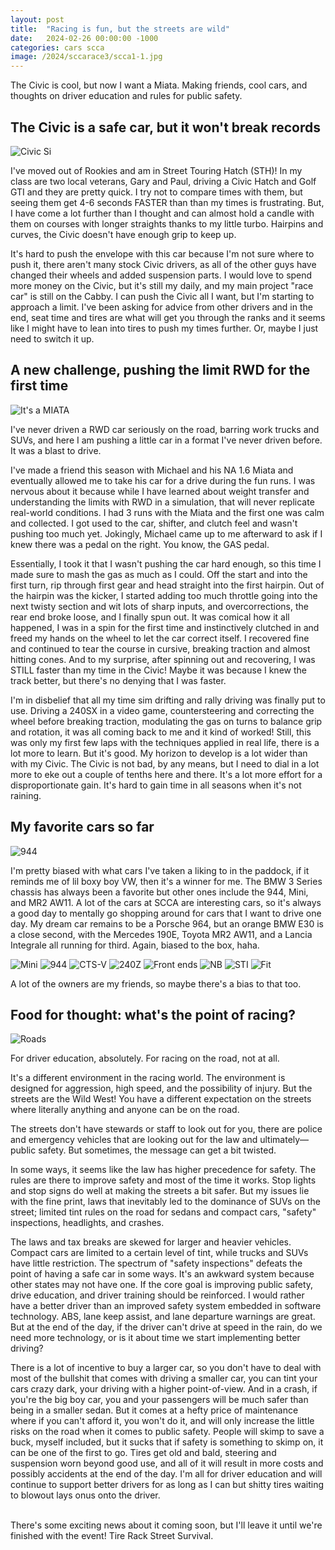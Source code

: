 ```yaml
---
layout: post
title:  "Racing is fun, but the streets are wild"
date:   2024-02-26 00:00:00 -1000
categories: cars scca
image: /2024/sccarace3/scca1-1.jpg
---
```


The Civic is cool, but now I want a Miata. Making friends, cool cars, and thoughts on driver education and rules for public safety.

## The Civic is a safe car, but it won't break records

![Civic Si](https://www.sudoyashi.com/assets/img//scca/race6/race4-scca.jpg)

I've moved out of Rookies and am in Street Touring Hatch (STH)! In my class are two local veterans, Gary and Paul, driving a Civic Hatch and Golf GTI and they are pretty quick. I try not to compare times with them, but seeing them get 4-6 seconds FASTER than than my times is frustrating. But, I have come a lot further than I thought and can almost hold a candle with them on courses with longer straights thanks to my little turbo. Hairpins and curves, the Civic doesn't have enough grip to keep up.

It's hard to push the envelope with this car because I'm not sure where to push it, there aren't many stock Civic drivers, as all of the other guys have changed their wheels and added suspension parts. I would love to spend more money on the Civic, but it's still my daily, and my main project "race car" is still on the Cabby. I can push the Civic all I want, but I'm starting to approach a limit. I've been asking for advice from other drivers and in the end, seat time and tires are what will get you through the ranks and it seems like I might have to lean into tires to push my times further. Or, maybe I just need to switch it up.

## A new challenge, pushing the limit RWD for the first time

![It's a MIATA](https://sudoyashi.com/assets/img/2024/scca2-1.jpg) 

I've never driven a RWD car seriously on the road, barring work trucks and SUVs, and here I am pushing a little car in a format I've never driven before. It was a blast to drive.

I've made a friend this season with Michael and his NA 1.6 Miata and eventually allowed me to take his car for a drive during the fun runs. I was nervous about it because while I have learned about weight transfer and understanding the limits with RWD in a simulation, that will never replicate real-world conditions. I had 3 runs with the Miata and the first one was calm and collected. I got used to the car, shifter, and clutch feel and wasn't pushing too much yet. Jokingly, Michael came up to me afterward to ask if I knew there was a pedal on the right. You know, the GAS pedal.

Essentially, I took it that I wasn't pushing the car hard enough, so this time I made sure to mash the gas as much as I could. Off the start and into the first turn, rip through first gear and head straight into the first hairpin. Out of the hairpin was the kicker, I started adding too much throttle going into the next twisty section and wit lots of sharp inputs, and overcorrections, the rear end broke loose, and I finally spun out. It was comical how it all happened, I was in a spin for the first time and instinctively clutched in and freed my hands on the wheel to let the car correct itself. I recovered fine and continued to tear the course in cursive, breaking traction and almost hitting cones. And to my surprise, after spinning out and recovering, I was STILL faster than my time in the Civic! Maybe it was because I knew the track better, but there's no denying that I was faster.

I'm in disbelief that all my time sim drifting and rally driving was finally put to use. Driving a 240SX in a video game, countersteering and correcting the wheel before breaking traction, modulating the gas on turns to balance grip and rotation, it was all coming back to me and it kind of worked! Still, this was only my first few laps with the techniques applied in real life, there is a lot more to learn. But it's good. My horizon to develop is a lot wider than with my Civic. The Civic is not bad, by any means, but I need to dial in a lot more to eke out a couple of tenths here and there. It's a lot more effort for a disproportionate gain.  It's hard to gain time in all seasons when it's not raining.

## My favorite cars so far

![944](https://sudoyashi.com/assets/img/2024/sccarace3/scca2-2.jpg)

I'm pretty biased with what cars I've taken a liking to in the paddock, if it reminds me of lil boxy boy VW, then it's a winner for me. The BMW 3 Series chassis has always been a favorite but other ones include the 944, Mini, and MR2 AW11. A lot of the cars at SCCA are interesting cars, so it's always a good day to mentally go shopping around for cars that I want to drive one day. My dream car remains to be a Porsche 964, but an orange BMW E30 is a close second, with the Mercedes 190E, Toyota MR2 AW11, and a Lancia Integrale all running for third. Again, biased to the box, haha.

![Mini](https://sudoyashi.com/assets/img/2024/sccarace3/scca3-1.jpg)
![944](https://sudoyashi.com/assets/img/2024/sccarace3/scca3-2.jpg)
![CTS-V](https://sudoyashi.com/assets/img/2024/sccarace3/scca3-5.jpg)
![240Z](https://sudoyashi.com/assets/img/2024/sccarace3/scca3-7.jpg)
![Front ends](https://sudoyashi.com/assets/img/2024/sccarace3/scca2-4.jpg)
![NB](https://sudoyashi.com/assets/img/2024/sccarace3/scca3-6.jpg)
![STI](https://sudoyashi.com/assets/img/2024/sccarace3/scca3-8.jpg)
![Fit](https://sudoyashi.com/assets/img/2024/sccarace3/scca3-11.jpg)

A lot of the owners are my friends, so maybe there's a bias to that too.

## Food for thought: what's the point of racing?

![Roads](https://sudoyashi.com/assets/img/2024/sccarace3/roads.jpg)

For driver education, absolutely. For racing on the road, not at all.

It's a different environment in the racing world. The environment is designed for aggression, high speed, and the possibility of injury. But the streets are the Wild West! You have a different expectation on the streets where literally anything and anyone can be on the road.

The streets don't have stewards or staff to look out for you, there are police and emergency vehicles that are looking out for the law and ultimately—public safety. But sometimes, the message can get a bit twisted.

In some ways, it seems like the law has higher precedence for safety. The rules are there to improve safety and most of the time it works. Stop lights and stop signs do well at making the streets a bit safer. But my issues lie with the fine print, laws that inevitably led to the dominance of SUVs on the street; limited tint rules on the road for sedans and compact cars, "safety" inspections, headlights, and crashes.

The laws and tax breaks are skewed for larger and heavier vehicles. Compact cars are limited to a certain level of tint, while trucks and SUVs have little restriction. The spectrum of "safety inspections" defeats the point of having a safe car in some ways. It's an awkward system because other states may not have one. If the core goal is improving public safety, drive education, and driver training should be reinforced. I would rather have a better driver than an improved safety system embedded in software technology. ABS, lane keep assist, and lane departure warnings are great. But at the end of the day, if the driver can't drive at speed in the rain, do we need more technology, or is it about time we start implementing better driving?

There is a lot of incentive to buy a larger car, so you don't have to deal with most of the bullshit that comes with driving a smaller car, you can tint your cars crazy dark, your driving with a higher point-of-view. And in a crash, if you're the big boy car, you and your passengers will be much safer than being in a smaller sedan. But it comes at a hefty price of maintenance where if you can't afford it, you won't do it, and will only increase the little risks on the road when it comes to public safety. People will skimp to save a buck, myself included, but it sucks that if safety is something to skimp on, it can be one of the first to go. Tires get old and bald, steering and suspension worn beyond good use, and all of it will result in more costs and possibly accidents at the end of the day. I'm all for driver education and will continue to support better drivers for as long as I can but shitty tires waiting to blowout lays onus onto the driver.

<br>
There's some exciting news about it coming soon, but I'll leave it until we're finished with the event! Tire Rack Street Survival.